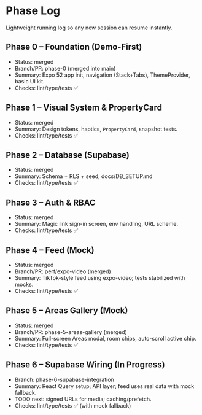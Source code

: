 # Phase Log

Lightweight running log so any new session can resume instantly.

## Phase 0 – Foundation (Demo-First)

- Status: merged
- Branch/PR: phase-0 (merged into main)
- Summary: Expo 52 app init, navigation (Stack+Tabs), ThemeProvider, basic UI kit.
- Checks: lint/type/tests ✅

## Phase 1 – Visual System & PropertyCard

- Status: merged
- Summary: Design tokens, haptics, `PropertyCard`, snapshot tests.
- Checks: lint/type/tests ✅

## Phase 2 – Database (Supabase)

- Status: merged
- Summary: Schema + RLS + seed, docs/DB_SETUP.md
- Checks: lint/type/tests ✅

## Phase 3 – Auth & RBAC

- Status: merged
- Summary: Magic link sign-in screen, env handling, URL scheme.
- Checks: lint/type/tests ✅

## Phase 4 – Feed (Mock)

- Status: merged
- Branch/PR: perf/expo-video (merged)
- Summary: TikTok-style feed using expo-video; tests stabilized with mocks.
- Checks: lint/type/tests ✅

## Phase 5 – Areas Gallery (Mock)

- Status: merged
- Branch/PR: phase-5-areas-gallery (merged)
- Summary: Full-screen Areas modal, room chips, auto-scroll active chip.
- Checks: lint/type/tests ✅

## Phase 6 – Supabase Wiring (In Progress)

- Branch: phase-6-supabase-integration
- Summary: React Query setup; API layer; feed uses real data with mock fallback.
- TODO next: signed URLs for media; caching/prefetch.
- Checks: lint/type/tests ✅ (with mock fallback)
